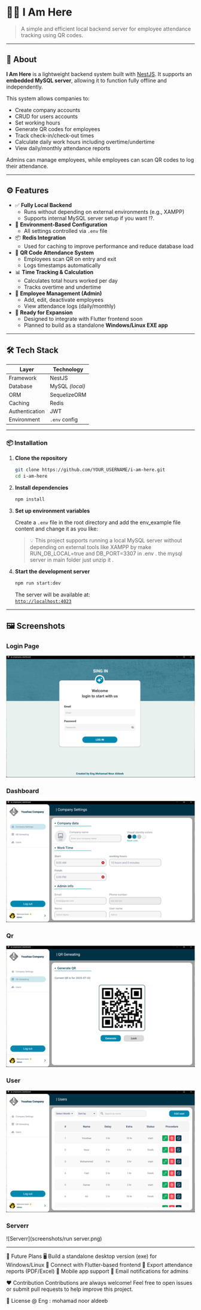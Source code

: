 # 🧑‍💼 I Am Here

> A simple and efficient local backend server for employee attendance tracking using QR codes.

---

## 📌 About

**I Am Here** is a lightweight backend system built with [NestJS](https://nestjs.com/). It supports an **embedded MySQL server**, allowing it to function fully offline and independently.

This system allows companies to:

- Create company accounts
- CRUD for users accounts
- Set working hours
- Generate QR codes for employees
- Track check-in/check-out times
- Calculate daily work hours including overtime/undertime
- View daily/monthly attendance reports

Admins can manage employees, while employees can scan QR codes to log their attendance.

---

## ⚙️ Features

- ✅ **Fully Local Backend**
  - Runs without depending on external environments (e.g., XAMPP)
  - Supports internal MySQL server setup if you want !?.
- 🔐 **Environment-Based Configuration**
  - All settings controlled via `.env` file
- 📦 **Redis Integration**
  - Used for caching to improve performance and reduce database load
- 📱 **QR Code Attendance System**
  - Employees scan QR on entry and exit
  - Logs timestamps automatically
- 📊 **Time Tracking & Calculation**
  - Calculates total hours worked per day
  - Tracks overtime and undertime
- 👤 **Employee Management (Admin)**
  - Add, edit, deactivate employees
  - View attendance logs (daily/monthly)
- 📁 **Ready for Expansion**
  - Designed to integrate with Flutter frontend soon
  - Planned to build as a standalone **Windows/Linux EXE app**

---

## 🛠️ Tech Stack

| Layer          | Technology      |
| -------------- | --------------- |
| Framework      | NestJS          |
| Database       | MySQL _(local)_ |
| ORM            | SequelizeORM    |
| Caching        | Redis           |
| Authentication | JWT             |
| Environment    | `.env` config   |

---

### 📦 Installation

1. **Clone the repository**

   ```bash
   git clone https://github.com/YOUR_USERNAME/i-am-here.git
   cd i-am-here
   ```

2. **Install dependencies**

   ```bash
   npm install
   ```

3. **Set up environment variables**

   Create a `.env` file in the root directory and add the env_example file content and change it as you like:

   > 💡 This project supports running a local MySQL server without depending on external tools like XAMPP by make RUN_DB_LOCAL=true and DB_PORT=3307 in .env . the mysql server in main folder just unzip it .

4. **Start the development server**

   ```bash
   npm run start:dev
   ```

   The server will be available at:  
   [`http://localhost:4023`](http://localhost:4023)

---

## 🖼 Screenshots

### Login Page

![Login Page](screenshots/login.png)

### Dashboard

![Dashboard](screenshots/home.png)

### Qr

![Qr](screenshots/qr.png)

### User

![User](screenshots/users.png)

### Serverr

![Serverr](screenshots/run server.png)

---

🧪 Future Plans
🖥️ Build a standalone desktop version (exe) for Windows/Linux
🎨 Connect with Flutter-based frontend
📄 Export attendance reports (PDF/Excel)
📲 Mobile app support
📧 Email notifications for admins

❤️ Contribution
Contributions are always welcome!
Feel free to open issues or submit pull requests to help improve this project.

📄 License
@ Eng : mohamad noor aldeeb

